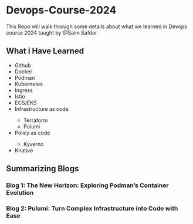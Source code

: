 # Devops-Course-2024
This Repo will walk through some details about what we learned in Devops course 2024 taught by @Saim Safdar
## What i Have Learned
<ul>
  <li>Github</li>
  <li>Docker</li>
  <li>Podman</li>
  <li>Kubernetes</li>
  <li>Ingress</li>
  <li>Istio</li>
  <li>ECS/EKS</li>
  <li>Infrastructure as code</li>
  <ul>
    <li>Terraform</li>
    <li>Pulumi</li>
  </ul>
  <li>Policy as code</li>
  <ul>
    <li>Kyverno</li>
  </ul>
  <li>Knative</li>
</ul>

## Summarizing Blogs

### Blog 1: The New Horizon: Exploring Podman’s Container Evolution

### Blog 2: Pulumi: Turn Complex Infrastructure into Code with Ease
